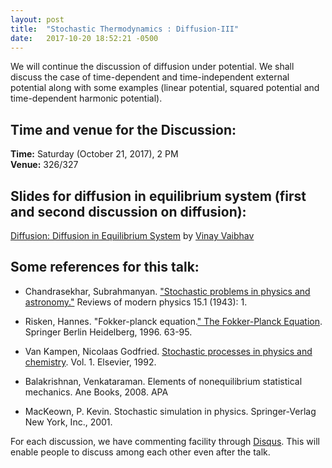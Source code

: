```yaml
---
layout: post
title:  "Stochastic Thermodynamics : Diffusion-III"
date:   2017-10-20 18:52:21 -0500
---
```


 

We will continue the discussion of diffusion under potential. We shall discuss the case of time-dependent and time-independent external potential along with some examples (linear potential, squared potential and time-dependent harmonic potential).
  


## Time and venue for the Discussion:
**Time:** Saturday (October 21, 2017), 2 PM  
**Venue:** 326/327 



## Slides for diffusion in equilibrium system (first and second discussion on diffusion):
[Diffusion: Diffusion in Equilibrium System](https://www.imsc.res.in/~vinayv/discussion/diffusion_Updated.pdf) by [Vinay Vaibhav](https://www.imsc.res.in/~vinayv/)



## Some references for this talk:

* Chandrasekhar, Subrahmanyan. ["Stochastic problems in physics and astronomy."](https://journals.aps.org/rmp/abstract/10.1103/RevModPhys.15.1) Reviews of modern physics 15.1 (1943): 1.

* Risken, Hannes. "Fokker-planck equation.[" The Fokker-Planck Equation](https://link.springer.com/chapter/10.1007/978-3-642-61544-3_4). Springer Berlin Heidelberg, 1996. 63-95.

* Van Kampen, Nicolaas Godfried. [Stochastic processes in physics and chemistry](https://books.google.co.in/books?hl=en&lr=&id=3e7XbMoJzmoC&oi=fnd&pg=PP2&dq=van+kampen+stochastic+processes+in+physics&ots=Ads9r_tdrO&sig=qm0CSshu6JUKsP9cHgkkVO_u-9g#v=onepage&q=van%20kampen%20stochastic%20processes%20in%20physics&f=false). Vol. 1. Elsevier, 1992.

* Balakrishnan, Venkataraman. Elements of nonequilibrium statistical mechanics. Ane Books, 2008.
APA	

* MacKeown, P. Kevin. Stochastic simulation in physics. Springer-Verlag New York, Inc., 2001.







For each discussion, we have commenting facility through [Disqus](https://disqus.com/). This will enable people to discuss among each other even after the talk.
